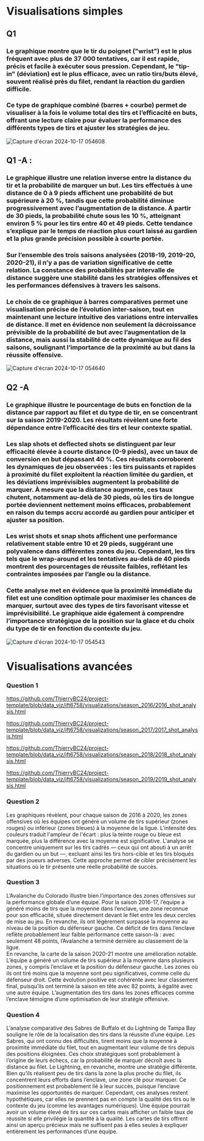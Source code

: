 # Visualisations simples 
## Q1 
### Le graphique montre que le tir du poignet ("wrist") est le plus fréquent avec plus de 37 000 tentatives, car il est rapide, précis et facile à exécuter sous pression. Cependant, le "tip-in" (déviation) est le plus efficace, avec un ratio tirs/buts élevé, souvent réalisé près du filet, rendant la réaction du gardien difficile. 
### Ce type de graphique combiné (barres + courbe) permet de visualiser à la fois le volume total des tirs et l’efficacité en buts, offrant une lecture claire pour évaluer la performance des différents types de tirs et ajuster les stratégies de jeu.

![Capture d'écran 2024-10-17 054608](https://github.com/user-attachments/assets/1bb86ff5-1cd1-40fe-8246-3d6bfe00d7bf)


## Q1 -A :
### Le graphique illustre une relation inverse entre la distance du tir et la probabilité de marquer un but. Les tirs effectués à une distance de 0 à 9 pieds affichent une probabilité de but supérieure à 20 %, tandis que cette probabilité diminue progressivement avec l’augmentation de la distance. À partir de 30 pieds, la probabilité chute sous les 10 %, atteignant environ 5 % pour les tirs entre 40 et 49 pieds. Cette tendance s’explique par le temps de réaction plus court laissé au gardien et la plus grande précision possible à courte portée.
### Sur l’ensemble des trois saisons analysées (2018-19, 2019-20, 2020-21), il n’y a pas de variation significative de cette relation. La constance des probabilités par intervalle de distance suggère une stabilité dans les stratégies offensives et les performances défensives à travers les saisons. 
### Le choix de ce graphique à barres comparatives permet une visualisation précise de l’évolution inter-saison, tout en maintenant une lecture intuitive des variations entre intervalles de distance. Il met en évidence non seulement la décroissance prévisible de la probabilité de but avec l’augmentation de la distance, mais aussi la stabilité de cette dynamique au fil des saisons, soulignant l’importance de la proximité au but dans la réussite offensive.

![Capture d'écran 2024-10-17 054640](https://github.com/user-attachments/assets/db870bf0-e2ca-4d9a-89a7-825644500b11)

## Q2 -A
### Le graphique illustre le pourcentage de buts en fonction de la distance par rapport au filet et du type de tir, en se concentrant sur la saison 2019-2020. Les résultats révèlent une forte dépendance entre l’efficacité des tirs et leur contexte spatial. 
### Les slap shots et deflected shots se distinguent par leur efficacité élevée à courte distance (0-9 pieds), avec un taux de conversion en but dépassant 40 %. Ces résultats corroborent les dynamiques de jeu observées : les tirs puissants et rapides à proximité du filet exploitent la réaction limitée du gardien, et les déviations imprévisibles augmentent la probabilité de marquer. À mesure que la distance augmente, ces taux chutent, notamment au-delà de 30 pieds, où les tirs de longue portée deviennent nettement moins efficaces, probablement en raison du temps accru accordé au gardien pour anticiper et ajuster sa position.
### Les wrist shots et snap shots affichent une performance relativement stable entre 10 et 29 pieds, suggérant une polyvalence dans différentes zones du jeu. Cependant, les tirs tels que le wrap-around et les tentatives au-delà de 40 pieds montrent des pourcentages de réussite faibles, reflétant les contraintes imposées par l’angle ou la distance.
### Cette analyse met en évidence que la proximité immédiate du filet est une condition optimale pour maximiser les chances de marquer, surtout avec des types de tirs favorisant vitesse et imprévisibilité. Le graphique aide également à comprendre l’importance stratégique de la position sur la glace et du choix du type de tir en fonction du contexte du jeu.

![Capture d'écran 2024-10-17 054543](https://github.com/user-attachments/assets/66cabd41-0033-42d4-9e60-664da07a064e)



# Visualisations avancées

### Question 1

https://github.com/ThierryBC24/project-template/blob/data_viz/ift6758/visualizations/season_2016/2016_shot_analysis.html

https://github.com/ThierryBC24/project-template/blob/data_viz/ift6758/visualizations/season_2017/2017_shot_analysis.html

https://github.com/ThierryBC24/project-template/blob/data_viz/ift6758/visualizations/season_2018/2018_shot_analysis.html

https://github.com/ThierryBC24/project-template/blob/data_viz/ift6758/visualizations/season_2019/2019_shot_analysis.html

### Question 2  
Les graphiques révèlent, pour chaque saison de 2016 à 2020, les zones offensives où les équipes ont généré un volume de tirs supérieur (zones rouges) ou inférieur (zones bleues) à la moyenne de la ligue. L’intensité des couleurs traduit l'ampleur de l'écart : plus la teinte rouge ou bleue est marquée, plus la différence avec la moyenne est significative. L'analyse se concentre uniquement sur les tirs cadrés — ceux qui ont abouti à un arrêt du gardien ou un but —, excluant ainsi les tirs hors-cible et les tirs bloqués par des joueurs adverses. Cette approche permet de cibler précisément les situations où le tir présente une réelle probabilité de succès.

### Question 3  
L’Avalanche du Colorado illustre bien l’importance des zones offensives sur la performance globale d’une équipe. Pour la saison 2016-17, l’équipe a généré moins de tirs que la moyenne dans l’enclave, une zone reconnue pour son efficacité, située directement devant le filet entre les deux cercles de mise au jeu. En revanche, ils ont légèrement surpassé la moyenne au niveau de la position du défenseur gauche. Ce déficit de tirs dans l’enclave reflète probablement leur faible performance cette saison-là : avec seulement 48 points, l’Avalanche a terminé dernière au classement de la ligue.  
En revanche, la carte de la saison 2020-21 montre une amélioration notable. L’équipe a généré un volume de tirs supérieur à la moyenne dans plusieurs zones, y compris l’enclave et la position du défenseur gauche. Les zones où ils ont tiré moins que la moyenne sont peu significatives, comme celle du défenseur droit. Cette évolution positive est cohérente avec leur classement final, puisqu’ils ont terminé la saison en tête avec 82 points, à égalité avec une autre équipe. L’augmentation des tirs dans les zones efficaces comme l’enclave témoigne d’une optimisation de leur stratégie offensive.

### Question 4  
L’analyse comparative des Sabres de Buffalo et du Lightning de Tampa Bay souligne le rôle de la localisation des tirs dans la réussite d’une équipe. Les Sabres, qui ont connu des difficultés, tirent moins que la moyenne à proximité immédiate du filet, tout en augmentant leur volume de tirs depuis des positions éloignées. Ces choix stratégiques sont probablement à l’origine de leurs échecs, car la probabilité de marquer décroît avec la distance au filet. 
Le Lightning, en revanche, montre une stratégie différente. Bien qu’ils réalisent peu de tirs dans la zone la plus proche du filet, ils concentrent leurs efforts dans l’enclave, une zone clé pour marquer. Ce positionnement est probablement lié à leur succès, puisque l’enclave maximise les opportunités de marquer. 
Cependant, ces analyses restent hypothétiques, car elles ne prennent pas en compte la qualité des tirs ou le contexte du jeu (comme les avantages numériques). Une équipe pourrait avoir un volume élevé de tirs sur ces cartes mais afficher un faible taux de réussite si elle privilégie la quantité à la qualité. Les cartes de tirs offrent ainsi un aperçu précieux mais ne suffisent pas à elles seules à expliquer entièrement les performances d’une équipe.





